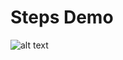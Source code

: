 # Steps Demo

![alt text](https://raw.githubusercontent.com/GregWilson/react-native-apple-healthkit/master/examples/images/steps_demo_screen.png "Steps Demo App Screenshot")


